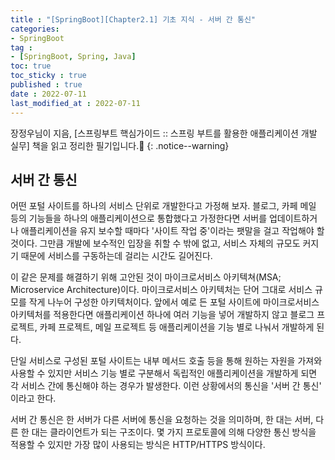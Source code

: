 ```yaml
---
title : "[SpringBoot][Chapter2.1] 기초 지식 - 서버 간 통신"
categories:
- SpringBoot
tag :
- [SpringBoot, Spring, Java]
toc: true
toc_sticky : true
published : true
date : 2022-07-11
last_modified_at : 2022-07-11
---
```






장정우님이 지음, [스프링부트 핵심가이드 :: 스프링 부트를 활용한 애플리케이션 개발 실무] 책을 읽고 정리한 필기입니다.📢
{: .notice--warning}



## 서버 간 통신

어떤 포털 사이트를 하나의 서비스 단위로 개발한다고 가정해 보자. 블로그, 카페 메일 등의 기능들을 하나의 애플리케이션으로 통합했다고 가정한다면 서버를 업데이트하거나 애플리케이션을 유지 보수할 때마다 '사이트 작업 중'이라는 팻말을 걸고 작업해야 할 것이다. 그만큼 개발에 보수적인 입장을 취할 수 밖에 없고, 서비스 자체의 규모도 커지기 때문에 서비스를 구동하는데 걸리는 시간도 길어진다.

이 같은 문제를 해결하기 위해 고안된 것이 마이크로서비스 아키텍쳐(MSA; Microservice Architecture)이다. 마이크로서비스 아키텍처는 단어 그대로 서비스 규모를 작게 나누어 구성한 아키텍처이다. 앞에서 예로 든 포털 사이트에 마이크로서비스 아키텍처를 적용한다면 애플리케이션 하나에 여러 기능을 넣어 개발하지 않고 블로그 프로젝트, 카페 프로젝트, 메일 프로젝트 등 애플리케이션을 기능 별로 나눠서 개발하게 된다.

단일 서비스로 구성된 포털 사이트는 내부 메서드 호출 등을 통해 원하는 자원을 가져와 사용할 수 있지만 서비스 기능 별로 구분해서 독립적인 애플리케이션을 개발하게 되면 각 서비스 간에 통신해야 하는 경우가 발생한다. 이런 상황에서의 통신을 '서버 간 통신' 이라고 한다.

서버 간 통신은 한 서버가 다른 서버에 통신을 요청하는 것을 의미하며, 한 대는 서버, 다른 한 대는 클라이언트가 되는 구조이다. 몇 가지 프로토콜에 의해 다양한 통신 방식을 적용할 수 있지만 가장 많이 사용되는 방식은 HTTP/HTTPS 방식이다.
